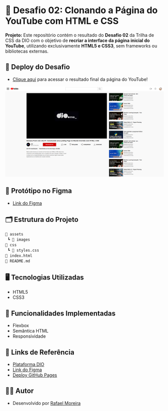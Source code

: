 # 🚀 Desafio 02: Clonando a Página do YouTube com HTML e CSS

**Projeto:** Este repositório contém o resultado do **Desafio 02** da Trilha de CSS da DIO com o objetivo de **recriar a interface da página inicial do YouTube**, utilizando exclusivamente **HTML5 e CSS3**, sem frameworks ou bibliotecas externas.

## 🎯 Deploy do Desafio

- [Clique aqui](https://trilha-css-desafio-02.netlify.app/) para acessar o resultado final da página do YouTube!

![image](https://github.com/RafaeltiMoreira/desafio-page-youtube/blob/main/.github/preview-page-youtube.png?raw=true)

## 📌 Protótipo no Figma

- [Link do Figma](https://www.figma.com/file/lrRWUZPKnqMDZrSDJmZxUS/Desafio-de-Flexbox---DIO?node-id=0%3A1)

## 🗂️ Estrutura do Projeto

```bash
📁 assets
 ┗ 📁 images
📁 css
 ┗ 📄 styles.css
📄 index.html
📄 README.md
```
## 🖥️ Tecnologias Utilizadas

- HTML5
- CSS3

## 📌 Funcionalidades Implementadas
- Flexbox
- Semântica HTML
- Responsividade

## 🔗 Links de Referência

- [Plataforma DIO](https://web.dio.me/)
- [Link do Figma](https://www.figma.com/file/lrRWUZPKnqMDZrSDJmZxUS/Desafio-de-Flexbox---DIO?node-id=0%3A1)
- [Deploy GitHub Pages](https://trilha-css-desafio-02.netlify.app/)

## 👨‍💻 Autor

- Desenvolvido por [Rafael Moreira](https://github.com/RafaeltiMoreira)